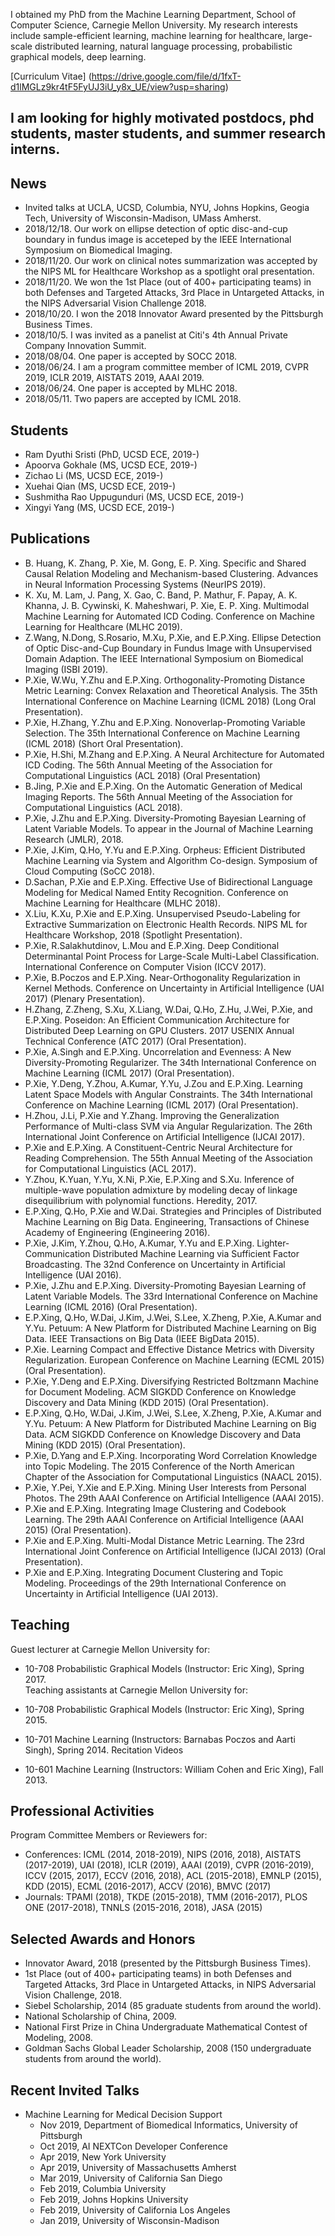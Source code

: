 
I obtained my PhD from the Machine Learning Department, School of Computer Science, Carnegie Mellon University.  My research  interests include sample-efficient learning, machine learning for healthcare, large-scale distributed learning, natural language processing, probabilistic graphical models, deep learning.

[Curriculum Vitae] (https://drive.google.com/file/d/1fxT-d1lMGLz9kr4tF5FyUJ3iU_y8x_UE/view?usp=sharing)

## I am looking for highly motivated postdocs, phd students, master students, and summer research interns.

## News
* Invited talks at UCLA, UCSD, Columbia, NYU, Johns Hopkins, Geogia Tech, University of Wisconsin-Madison, UMass Amherst.
* 2018/12/18. Our work on ellipse detection of optic disc-and-cup boundary in fundus image is acceteped by the IEEE International Symposium on Biomedical Imaging.
* 2018/11/20. Our work on clinical notes summarization was accepted by the NIPS ML for Healthcare Workshop as a spotlight oral presentation.
* 2018/11/20. We won the 1st Place (out of 400+ participating teams) in both Defenses and Targeted Attacks, 3rd Place in Untargeted Attacks, in the NIPS Adversarial Vision Challenge 2018.
* 2018/10/20. I won the 2018 Innovator Award presented by the Pittsburgh Business Times.
* 2018/10/5. I was invited as a panelist at Citi's 4th Annual Private Company Innovation Summit.
* 2018/08/04. One paper is accepted by SOCC 2018.
* 2018/06/24. I am a program committee member of ICML 2019, CVPR 2019, ICLR 2019, AISTATS 2019, AAAI 2019.
* 2018/06/24. One paper is accepted by MLHC 2018.
* 2018/05/11. Two papers are accepted by ICML 2018.

##  Students
* Ram Dyuthi Sristi (PhD, UCSD ECE, 2019-)
* Apoorva Gokhale (MS, UCSD ECE, 2019-)
* Zichao Li (MS, UCSD ECE, 2019-)
* Xuehai Qian (MS, UCSD ECE, 2019-)
* Sushmitha Rao Uppugunduri (MS, UCSD ECE, 2019-)
* Xingyi Yang (MS, UCSD ECE, 2019-)

## Publications
* B. Huang, K. Zhang, P. Xie, M. Gong, E. P. Xing. Specific and Shared Causal Relation Modeling and Mechanism-based Clustering. Advances in Neural Information Processing Systems (NeurIPS 2019).
* K. Xu, M. Lam, J. Pang, X. Gao, C. Band, P. Mathur, F. Papay, A. K. Khanna, J. B. Cywinski, K. Maheshwari, P. Xie, E. P. Xing. Multimodal Machine Learning for Automated ICD Coding. Conference on Machine Learning for Healthcare (MLHC 2019).
* Z.Wang, N.Dong, S.Rosario, M.Xu, P.Xie, and E.P.Xing. Ellipse Detection of Optic Disc-and-Cup Boundary in Fundus Image with Unsupervised Domain Adaption. The IEEE International Symposium on Biomedical Imaging (ISBI 2019).
* P.Xie, W.Wu, Y.Zhu and E.P.Xing. Orthogonality-Promoting Distance Metric Learning: Convex Relaxation and Theoretical Analysis. The 35th International Conference on Machine Learning (ICML 2018) (Long Oral Presentation).
* P.Xie, H.Zhang, Y.Zhu and E.P.Xing. Nonoverlap-Promoting Variable Selection. The 35th International Conference on Machine Learning (ICML 2018) (Short Oral Presentation).
* P.Xie, H.Shi, M.Zhang and E.P.Xing. A Neural Architecture for Automated ICD Coding. The 56th Annual Meeting of the Association for Computational Linguistics (ACL 2018) (Oral Presentation)
* B.Jing, P.Xie and E.P.Xing. On the Automatic Generation of Medical Imaging Reports. The 56th Annual Meeting of the Association for Computational Linguistics (ACL 2018).
* P.Xie, J.Zhu and E.P.Xing. Diversity-Promoting Bayesian Learning of Latent Variable Models. To appear in the Journal of Machine Learning Research (JMLR), 2018.
* P.Xie, J.Kim, Q.Ho, Y.Yu and E.P.Xing. Orpheus: Efficient Distributed Machine Learning via System and Algorithm Co-design. Symposium of Cloud Computing (SoCC 2018).
* D.Sachan, P.Xie and E.P.Xing. Effective Use of Bidirectional Language Modeling for Medical Named Entity Recognition. Conference on Machine Learning for Healthcare (MLHC 2018).
* X.Liu, K.Xu, P.Xie and E.P.Xing. Unsupervised Pseudo-Labeling for Extractive Summarization on Electronic Health Records. NIPS ML for Healthcare Workshop, 2018 (Spotlight Presentation).
* P.Xie, R.Salakhutdinov, L.Mou and E.P.Xing. Deep Conditional Determinantal Point Process for Large-Scale Multi-Label Classification. International Conference on Computer Vision (ICCV 2017).
* P.Xie, B.Poczos and E.P.Xing. Near-Orthogonality Regularization in Kernel Methods. Conference on Uncertainty in Artificial Intelligence (UAI 2017) (Plenary Presentation).
* H.Zhang, Z.Zheng, S.Xu, X.Liang, W.Dai, Q.Ho, Z.Hu, J.Wei, P.Xie, and E.P.Xing. Poseidon: An Efficient Communication Architecture for Distributed Deep Learning on GPU Clusters. 2017 USENIX Annual Technical Conference (ATC 2017) (Oral Presentation).
* P.Xie, A.Singh and E.P.Xing. Uncorrelation and Evenness: A New Diversity-Promoting Regularizer. The 34th International Conference on Machine Learning (ICML 2017) (Oral Presentation).
* P.Xie, Y.Deng, Y.Zhou, A.Kumar, Y.Yu, J.Zou and E.P.Xing. Learning Latent Space Models with Angular Constraints. The 34th International Conference on Machine Learning (ICML 2017) (Oral Presentation).
* H.Zhou, J.Li, P.Xie and Y.Zhang. Improving the Generalization Performance of Multi-class SVM via Angular Regularization. The 26th International Joint Conference on Artificial Intelligence (IJCAI 2017).
* P.Xie and E.P.Xing. A Constituent-Centric Neural Architecture for Reading Comprehension. The 55th Annual Meeting of the Association for Computational Linguistics (ACL 2017).
* Y.Zhou, K.Yuan, Y.Yu, X.Ni, P.Xie, E.P.Xing and S.Xu. Inference of multiple-wave population admixture by modeling decay of linkage disequilibrium with polynomial functions. Heredity, 2017.
* E.P.Xing, Q.Ho, P.Xie and W.Dai. Strategies and Principles of Distributed Machine Learning on Big Data. Engineering, Transactions of Chinese Academy of Engineering (Engineering 2016).
* P.Xie, J.Kim, Y.Zhou, Q.Ho, A.Kumar, Y.Yu and E.P.Xing. Lighter-Communication Distributed Machine Learning via Sufficient Factor Broadcasting. The 32nd Conference on Uncertainty in Artificial Intelligence (UAI 2016). 
* P.Xie, J.Zhu and E.P.Xing. Diversity-Promoting Bayesian Learning of Latent Variable Models. The 33rd International Conference on Machine Learning (ICML 2016) (Oral Presentation).
* E.P.Xing, Q.Ho, W.Dai, J.Kim, J.Wei, S.Lee, X.Zheng, P.Xie, A.Kumar and Y.Yu. Petuum: A New Platform for Distributed Machine Learning on Big Data. IEEE Transactions on Big Data (IEEE BigData 2015).
* P.Xie. Learning Compact and Effective Distance Metrics with Diversity Regularization. European Conference on Machine Learning (ECML 2015) (Oral Presentation).
* P.Xie, Y.Deng and E.P.Xing. Diversifying Restricted Boltzmann Machine for Document Modeling. ACM SIGKDD Conference on Knowledge Discovery and Data Mining (KDD 2015) (Oral Presentation).
* E.P.Xing, Q.Ho, W.Dai, J.Kim, J.Wei, S.Lee, X.Zheng, P.Xie, A.Kumar and Y.Yu. Petuum: A New Platform for Distributed Machine Learning on Big Data. ACM SIGKDD Conference on Knowledge Discovery and Data Mining (KDD 2015) (Oral Presentation).
* P.Xie, D.Yang and E.P.Xing. Incorporating Word Correlation Knowledge into Topic Modeling. The 2015 Conference of the North American Chapter of the Association for Computational Linguistics (NAACL 2015).
* P.Xie, Y.Pei, Y.Xie and E.P.Xing. Mining User Interests from Personal Photos. The 29th AAAI Conference on Artificial Intelligence (AAAI 2015).
* P.Xie and E.P.Xing. Integrating Image Clustering and Codebook Learning. The 29th AAAI Conference on Artificial Intelligence (AAAI 2015) (Oral Presentation).
* P.Xie and E.P.Xing. Multi-Modal Distance Metric Learning. The 23rd International Joint Conference on Artificial Intelligence (IJCAI 2013) (Oral Presentation).
* P.Xie and E.P.Xing. Integrating Document Clustering and Topic Modeling. Proceedings of the 29th International Conference on Uncertainty in Artificial Intelligence (UAI 2013).


## Teaching
Guest lecturer at Carnegie Mellon University for:

* 10-708 Probabilistic Graphical Models (Instructor: Eric Xing), Spring 2017.  
Teaching assistants at Carnegie Mellon University for:

* 10-708 Probabilistic Graphical Models (Instructor: Eric Xing), Spring 2015.  
* 10-701 Machine Learning (Instructors: Barnabas Poczos and Aarti Singh), Spring 2014. Recitation Videos  
* 10-601 Machine Learning (Instructors: William Cohen and Eric Xing), Fall 2013.


## Professional Activities
Program Committee Members or Reviewers for:

* Conferences: ICML (2014, 2018-2019), NIPS (2016, 2018), AISTATS (2017-2019), UAI (2018), ICLR (2019), AAAI (2019), CVPR (2016-2019), ICCV (2015, 2017), ECCV (2016, 2018), ACL (2015-2018), EMNLP (2015), KDD (2015), ECML (2016-2017), ACCV (2016), BMVC (2017)  
* Journals: TPAMI (2018), TKDE (2015-2018), TMM (2016-2017), PLOS ONE (2017-2018), TNNLS (2015-2016, 2018), JASA (2015)  


##  Selected Awards and Honors
* Innovator Award, 2018 (presented by the Pittsburgh Business Times).
* 1st Place (out of 400+ participating teams) in both Defenses and Targeted Attacks, 3rd Place in Untargeted Attacks, in NIPS Adversarial Vision Challenge, 2018.
* Siebel Scholarship, 2014 (85 graduate students from around the world).
* National Scholarship of China, 2009.
* National First Prize in China Undergraduate Mathematical Contest of Modeling, 2008.
* Goldman Sachs Global Leader Scholarship, 2008 (150 undergraduate students from around the world).


##  Recent Invited Talks
* Machine Learning for Medical Decision Support
  - Nov 2019, Department of Biomedical Informatics, University of Pittsburgh
  - Oct 2019, AI NEXTCon Developer Conference
  - Apr 2019, New York University
  - Apr 2019, University of Massachusetts Amherst
  - Mar 2019,  University of California San Diego
  - Feb 2019, Columbia University
  - Feb 2019, Johns Hopkins University
  - Feb 2019, University of California Los Angeles
  - Jan 2019, University of Wisconsin-Madison


